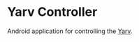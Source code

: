 # Yarv Controller

Android application for controlling the [Yarv](https://github.com/matthewturner/Yarv).